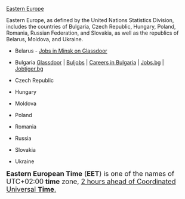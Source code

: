 [Eastern Europe](https://www.newworldencyclopedia.org/entry/Eastern_Europe)

Eastern Europe, as defined by the United Nations Statistics Division, includes the countries of Bulgaria, Czech Republic, Hungary, Poland, Romania, Russian Federation, and Slovakia, as well as the republics of Belarus, Moldova, and Ukraine.

* Belarus - [Jobs in Minsk on Glassdoor](https://www.glassdoor.com/Job/jobs.htm?suggestCount=0&suggestChosen=false&clickSource=searchBtn&typedKeyword=&sc.keyword=&locT=C&locId=2266272&jobType=)
* Bulgaria 
<span class="wysiwyg-font-size-medium"><a href="https://www.glassdoor.com/Job/bulgaria-english-speaking-jobs-SRCH_IL.0,8_IN39_KO9,25.htm" target="_blank" rel="noopener noreferrer">Glassdoor</a>&nbsp;| <a href="http://www.buljobs.bg/" target="_blank" rel="noopener noreferrer">Buljobs</a>&nbsp;| <a href="http://careersinbulgaria.eu/" target="_blank" rel="noopener noreferrer">Careers in Bulgaria</a>&nbsp;| <a href="https://www.jobs.bg/index.php" target="_blank" rel="noopener noreferrer">Jobs.bg</a>&nbsp;| <a href="http://www.jobtiger.bg/?ln=1" target="_blank" rel="noopener noreferrer">Jobtiger.bg</a>&nbsp;</span>

* Czech Republic
* Hungary
* Moldova
* Poland
* Romania
* Russia
* Slovakia
* Ukraine

<span style="font-size:large"><strong>Eastern European Time</strong>&nbsp;(<strong>EET</strong>) is one of the names of UTC+02:00&nbsp;<strong>time</strong>&nbsp;zone, <a href="https://en.wikipedia.org/wiki/Eastern_European_Time" target="_blank" rel="noopener noreferrer">2 hours ahead of Coordinated Universal&nbsp;<strong>Time</strong>.</a></span>

